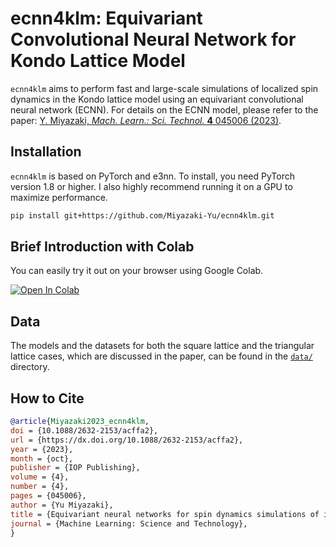 # ecnn4klm: Equivariant Convolutional Neural Network for Kondo Lattice Model

`ecnn4klm` aims to perform fast and large-scale simulations of localized spin dynamics in the Kondo lattice model using an equivariant convolutional neural network (ECNN). For details on the ECNN model, please refer to the paper: [Y. Miyazaki, <i>Mach. Learn.: Sci. Technol.</i> <b>4</b> 045006 (2023)](https://dx.doi.org/10.1088/2632-2153/acffa2).

## Installation

`ecnn4klm` is based on PyTorch and e3nn. To install, you need PyTorch version 1.8 or higher. I also highly recommend running it on a GPU to maximize performance.

```bash
pip install git+https://github.com/Miyazaki-Yu/ecnn4klm.git
```

## Brief Introduction with Colab

You can easily try it out on your browser using Google Colab.

<!-- <a href="http://colab.research.google.com/github/Miyazaki-Yu/blob/master/notebook/ecnn_test.ipynb" target="_blank">
    <img src="https://colab.research.google.com/assets/colab-badge.svg"/>
</a> -->
[![Open In Colab](https://colab.research.google.com/assets/colab-badge.svg)](http://colab.research.google.com/github/Miyazaki-Yu/ecnn4klm/blob/master/notebook/ecnn_test.ipynb)

## Data

The models and the datasets for both the square lattice and the triangular lattice cases, which are discussed in the paper, can be found in the [`data/`](https://github.com/Miyazaki-Yu/ecnn4klm/tree/main/data) directory.

## How to Cite

```bibtex
@article{Miyazaki2023_ecnn4klm,
doi = {10.1088/2632-2153/acffa2},
url = {https://dx.doi.org/10.1088/2632-2153/acffa2},
year = {2023},
month = {oct},
publisher = {IOP Publishing},
volume = {4},
number = {4},
pages = {045006},
author = {Yu Miyazaki},
title = {Equivariant neural networks for spin dynamics simulations of itinerant magnets},
journal = {Machine Learning: Science and Technology},
}
```
